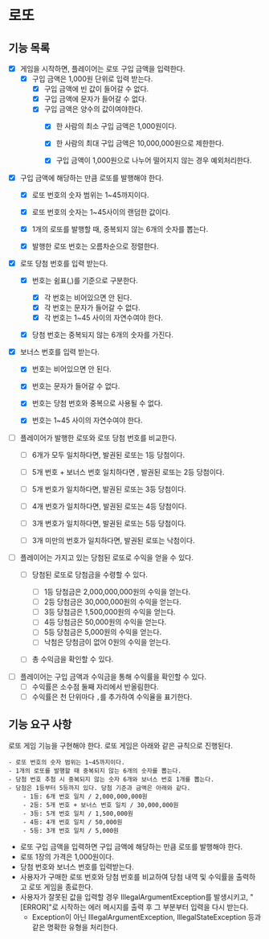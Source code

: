 # 로또 
## 기능 목록
- [X] 게임을 시작하면, 플레이어는 로또 구입 금액을 입력한다.
  - [X] 구입 금액은 1,000원 단위로 입력 받는다.
    - [X] 구입 금액에 빈 값이 들어갈 수 없다.
    - [X] 구입 금액에 문자가 들어갈 수 없다.
    - [X] 구입 금액은 양수의 값이여야한다.
      - [X] 한 사람의 최소 구입 금액은 1,000원이다. 
      - [X] 한 사람의 최대 구입 금액은 10,000,000원으로 제한한다.
      - [X] 구입 금액이 1,000원으로 나누어 떨어지지 않는 경우 예외처리한다.



- [X] 구입 금액에 해당하는 만큼 로또를 발행해야 한다.
  - [X] 로또 번호의 숫자 범위는 1~45까지이다.
  - [X] 로또 번호의 숫자는 1~45사이의 랜덤한 값이다.
  - [X] 1개의 로또를 발행할 때, 중복되지 않는 6개의 숫자를 뽑는다.
  - [X] 발행한 로또 번호는 오름차순으로 정렬한다.


- [X] 로또 당첨 번호를 입력 받는다.
  - [X] 번호는 쉼표(,)를 기준으로 구분한다.
    - [X] 각 번호는 비어있으면 안 된다.
    - [X] 각 번호는 문자가 들어갈 수 없다.
    - [X] 각 번호는 1~45 사이의 자연수여야 한다.
  - [X] 당첨 번호는 중복되지 않는 6개의 숫자를 가진다.


- [X] 보너스 번호를 입력 받는다.
  - [X] 번호는 비어있으면 안 된다.
  - [X] 번호는 문자가 들어갈 수 없다.
  - [X] 번호는 당첨 번호와 중복으로 사용될 수 없다.
  - [X] 번호는 1~45 사이의 자연수여야 한다.


- [ ] 플레이어가 발행한 로또와 로또 당첨 번호를 비교한다.
  - [ ] 6개가 모두 일치하다면, 발권된 로또는 1등 당첨이다.
  - [ ] 5개 번호 + 보너스 번호 일치하다면 , 발권된 로또는 2등 당첨이다.
  - [ ] 5개 번호가 일치하다면, 발권된 로또는 3등 당첨이다.
  - [ ] 4개 번호가 일치하다면, 발권된 로또는 4등 당첨이다.
  - [ ] 3개 번호가 일치하다면, 발권된 로또는 5등 당첨이다.
  - [ ] 3개 미만의 번호가 일치하다면, 발권된 로또는 낙첨이다.


- [ ] 플레이어는 가지고 있는 당첨된 로또로 수익을 얻을 수 있다. 
  - [ ] 당첨된 로또로 당첨금을 수령할 수 있다.
    - [ ] 1등 당첨금은 2,000,000,000원의 수익을 얻는다.
    - [ ] 2등 당첨금은 30,000,000원의 수익을 얻는다.
    - [ ] 3등 당첨금은 1,500,000원의 수익을 얻는다.
    - [ ] 4등 당첨금은 50,000원의 수익을 얻는다.
    - [ ] 5등 당첨금은 5,000원의 수익을 얻는다.
    - [ ] 낙첨은 당첨금이 없어 0원의 수익을 얻는다.
  - [ ] 총 수익금을 확인할 수 있다.


- [ ] 플레이어는 구입 금액과 수익금을 통해 수익률을 확인할 수 있다.
  - [ ] 수익률은 소수점 둘째 자리에서 반올림한다.
  - [ ] 수익률은 천 단위마다 `,`를 추가하여 수익율을 표기한다.

## 기능 요구 사항
로또 게임 기능을 구현해야 한다. 로또 게임은 아래와 같은 규칙으로 진행된다.

```
- 로또 번호의 숫자 범위는 1~45까지이다.
- 1개의 로또를 발행할 때 중복되지 않는 6개의 숫자를 뽑는다.
- 당첨 번호 추첨 시 중복되지 않는 숫자 6개와 보너스 번호 1개를 뽑는다.
- 당첨은 1등부터 5등까지 있다. 당첨 기준과 금액은 아래와 같다.
    - 1등: 6개 번호 일치 / 2,000,000,000원
    - 2등: 5개 번호 + 보너스 번호 일치 / 30,000,000원
    - 3등: 5개 번호 일치 / 1,500,000원
    - 4등: 4개 번호 일치 / 50,000원
    - 5등: 3개 번호 일치 / 5,000원
```

- 로또 구입 금액을 입력하면 구입 금액에 해당하는 만큼 로또를 발행해야 한다.
- 로또 1장의 가격은 1,000원이다.
- 당첨 번호와 보너스 번호를 입력받는다.
- 사용자가 구매한 로또 번호와 당첨 번호를 비교하여 당첨 내역 및 수익률을 출력하고 로또 게임을 종료한다.
- 사용자가 잘못된 값을 입력할 경우 IllegalArgumentException를 발생시키고, "[ERROR]"로 시작하는 에러 메시지를 출력 후 그 부분부터 입력을 다시 받는다.
    - Exception이 아닌 IllegalArgumentException, IllegalStateException 등과 같은 명확한 유형을 처리한다.